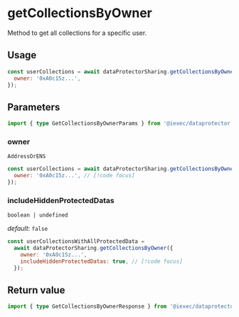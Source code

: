 # getCollectionsByOwner

Method to get all collections for a specific user.

## Usage

```js
const userCollections = await dataProtectorSharing.getCollectionsByOwner({
  owner: '0xA0c15z...',
});
```

## Parameters

```ts twoslash
import { type GetCollectionsByOwnerParams } from '@iexec/dataprotector';
```

### owner

`AddressOrENS`

```js
const userCollections = await dataProtectorSharing.getCollectionsByOwner({
  owner: '0xA0c15z...', // [!code focus]
});
```

### includeHiddenProtectedDatas

`boolean | undefined`

_default_: `false`

```js
const userCollectionsWithAllProtectedData =
  await dataProtectorSharing.getCollectionsByOwner({
    owner: '0xA0c15z...',
    includeHiddenProtectedDatas: true, // [!code focus]
  });
```

## Return value

```ts twoslash
import { type GetCollectionsByOwnerResponse } from '@iexec/dataprotector';
```
